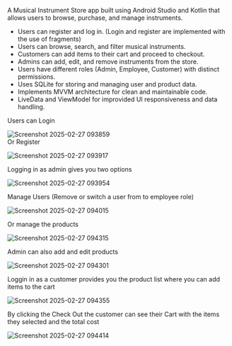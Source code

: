 A Musical Instrument Store app built using Android Studio and Kotlin that allows users to browse, purchase, and manage instruments.

- Users can register and log in. (Login and register are implemented with the use of fragments)
- Users can browse, search, and filter musical instruments.
- Customers can add items to their cart and proceed to checkout.
- Admins can add, edit, and remove instruments from the store.
- Users have different roles (Admin, Employee, Customer) with distinct permissions.
- Uses SQLite for storing and managing user and product data.
- Implements MVVM architecture for clean and maintainable code.
- LiveData and ViewModel for improvided UI responsiveness and data handling.

Users can Login

![Screenshot 2025-02-27 093859](https://github.com/user-attachments/assets/e5089908-bc1e-4fd1-b587-5d52fa48be56)  
Or Register

![Screenshot 2025-02-27 093917](https://github.com/user-attachments/assets/909d770e-cb18-4fdc-9b13-11207a538777)

Logging in as admin gives you two options 

![Screenshot 2025-02-27 093954](https://github.com/user-attachments/assets/6c0aa354-c055-4353-a4da-c15f2903334c)

Manage Users (Remove or switch a user from to employee role)

![Screenshot 2025-02-27 094015](https://github.com/user-attachments/assets/b4b7a055-d1bb-46b8-912f-8334e311d01d)

Or manage the products

![Screenshot 2025-02-27 094315](https://github.com/user-attachments/assets/79f73193-c5bb-4007-b8e2-c0b75b308bd2)

Admin can also add and edit products

![Screenshot 2025-02-27 094301](https://github.com/user-attachments/assets/ffd5585f-4e21-4370-8824-449c4f89f8c7)

Loggin in as a customer provides you the product list where you can add items to the cart 

![Screenshot 2025-02-27 094355](https://github.com/user-attachments/assets/1d97f3f6-e1b5-487f-81e5-ae7f779b1ec7)

By clicking the Check Out the customer can see their Cart with the items they selected and the total cost 

![Screenshot 2025-02-27 094414](https://github.com/user-attachments/assets/701e56f7-1bcc-447c-be35-74ccdc53ac42)


